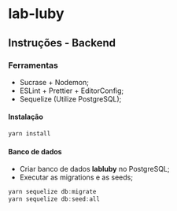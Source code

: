 # lab-luby

## Instruções - Backend

### Ferramentas

- Sucrase + Nodemon;
- ESLint + Prettier + EditorConfig;
- Sequelize (Utilize PostgreSQL);

#### Instalação
```js
yarn install
```

#### Banco de dados
- Criar banco de dados **labluby** no PostgreSQL;
- Executar as migrations e as seeds;
```js
yarn sequelize db:migrate
yarn sequelize db:seed:all
